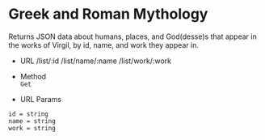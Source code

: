 # Greek and Roman Mythology

Returns JSON data about humans, places, and God(desse)s that appear in the works of Virgil, by id, name, and work they appear in.

- URL
  /list/:id
  /list/name/:name
  /list/work/:work

- Method  
`Get`  

- URL Params  
```
id = string  
name = string  
work = string
```  
